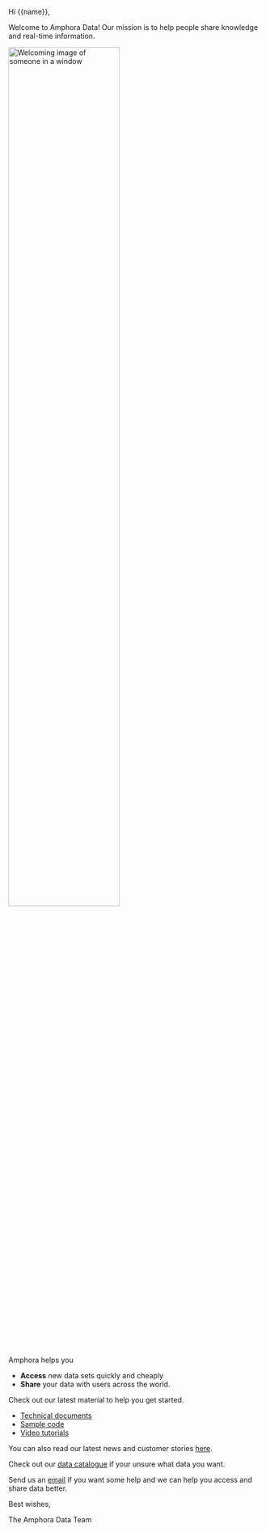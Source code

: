 Hi {{name}},

Welcome to Amphora Data! Our mission is to help people share knowledge and real-time information.

<div class="image-container">
    <img src="{{base_url}}/_content/sharedui/images/undraw/undraw_welcome_3gvl.svg"
        alt="Welcoming image of someone in a window"
        style="margin: auto; width: 66%" />
</div>

Amphora helps you

- **Access** new data sets quickly and cheaply
- **Share** your data with users across the world.

Check out our latest material to help you get started.

- [Technical documents](https://www.amphoradata.com/docs/contents)
- [Sample code](https://github.com/amphoradata/)
- [Video tutorials](https://www.youtube.com/channel/UCdeAwh89DuwZKJ6JJK9TCnw)

You can also read our latest news and customer stories [here](https://au.linkedin.com/company/amphora-data).

Check out our [data catalogue](https://www.amphoradata.com/data/vegetation) if your unsure what data you want.

Send us an [email](mailto:contact@amphoradata.com) if you want some help and we can help you access and share data better.

Best wishes,

The Amphora Data Team

